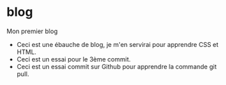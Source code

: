# blog
Mon premier blog
- Ceci est une ébauche de blog, je m'en servirai pour apprendre CSS et HTML.
- Ceci est un essai pour le 3ème commit.
- Ceci est un essai commit sur Github pour apprendre la commande git pull.
